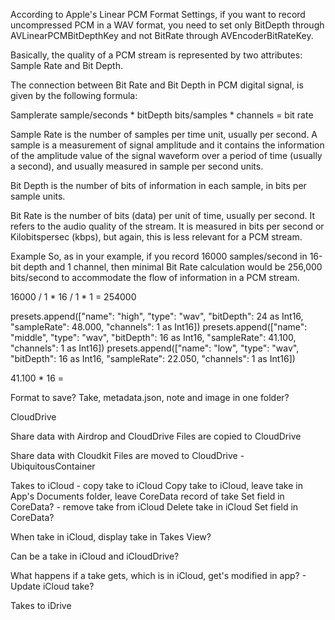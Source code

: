 According to Apple's Linear PCM Format Settings, if you want to record uncompressed PCM in a WAV format, you need to set only BitDepth through AVLinearPCMBitDepthKey and not BitRate through AVEncoderBitRateKey. 

Basically, the quality of a PCM stream is represented by two attributes: Sample Rate and Bit Depth.

The connection between Bit Rate and Bit Depth in PCM digital signal, is given by the following formula:

Samplerate sample/seconds * bitDepth bits/samples * channels = bit rate

Sample Rate is the number of samples per time unit, usually per second. A sample is a measurement of signal amplitude and it contains the information of the amplitude value of the signal waveform over a period of time (usually a second), and usually measured in sample per second units.

Bit Depth is the number of bits of information in each sample, in bits per sample units.

Bit Rate is the number of bits (data) per unit of time, usually per second. It refers to the audio quality of the stream. It is measured in bits per second or Kilobitspersec (kbps), but again, this is less relevant for a PCM stream.

Example
So, as in your example, if you record 16000 samples/second in 16-bit depth and 1 channel, then minimal Bit Rate calculation would be 256,000 bits/second to accommodate the flow of information in a PCM stream.

16000 / 1 * 16 / 1 * 1 = 254000

presets.append(["name": "high", "type": "wav", "bitDepth": 24 as Int16, "sampleRate": 48.000, "channels": 1 as Int16])
presets.append(["name": "middle", "type": "wav", "bitDepth": 16 as Int16, "sampleRate": 41.100, "channels": 1 as Int16])
presets.append(["name": "low", "type": "wav", "bitDepth": 16 as Int16, "sampleRate": 22.050, "channels": 1 as Int16])

41.100 * 16 =  

Format to save?
Take, metadata.json, note and image in one folder?

CloudDrive 

Share data with Airdrop and CloudDrive
    Files are copied to CloudDrive 
    
Share data with Cloudkit 
    Files are moved to CloudDrive - UbiquitousContainer
    
Takes to iCloud
    - copy take to iCloud
        Copy take to iCloud, leave take in App's Documents folder, leave CoreData record of take
        Set field in CoreData?
    - remove take from iCloud
        Delete take in iCloud
        Set field in CoreData?
        
When take in iCloud, display take in Takes View?

Can be a take in iCloud and iCloudDrive?

What happens if a take gets, which is in iCloud, get's modified in app?
    - Update iCloud take? 
        
Takes to iDrive
    
        
